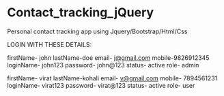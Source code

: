 # Contact_tracking_jQuery
Personal contact tracking app using Jquery/Bootstrap/Html/Css




LOGIN WITH THESE DETAILS:


firstName- john
lastName-doe
email- j@gmail.com
mobile-9826912345
loginName- john123
password- john@123
status- active
role- admin


firstName- virat
lastName-kohali
email- v@gmail.com
mobile-	7894561231
loginName- virat123
password- virat@123
status- active
role- user

